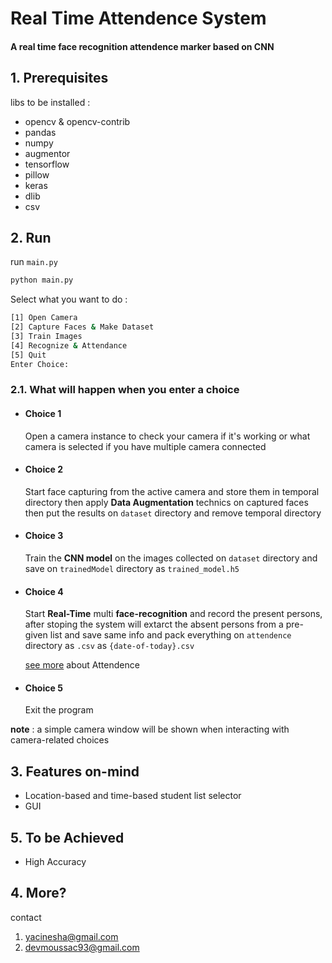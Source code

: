 # Real Time Attendence System

#### A real time face recognition attendence marker based on CNN

## 1. Prerequisites

libs to be installed :

- opencv & opencv-contrib
- pandas
- numpy
- augmentor
- tensorflow
- pillow
- keras
- dlib
- csv

## 2. Run

run `main.py`

```sh
python main.py
```

Select what you want to do :

```sh
[1] Open Camera
[2] Capture Faces & Make Dataset
[3] Train Images
[4] Recognize & Attendance
[5] Quit
Enter Choice:
```

### 2.1. What will happen when you enter a choice

- #### Choice 1

  Open a camera instance to check your camera if it's working or what camera is selected if you have multiple camera connected

- #### Choice 2

  Start face capturing from the active camera and store them in temporal directory then apply **Data Augmentation** technics on captured faces then put the results on `dataset` directory and remove temporal directory

- #### Choice 3

  Train the **CNN model** on the images collected on `dataset` directory and save on `trainedModel` directory as `trained_model.h5`

- #### Choice 4

  Start **Real-Time** multi **face-recognition** and record the present persons, after stoping the system will extarct the absent persons from a pre-given list and save same info and pack everything on `attendence` directory as `.csv` as `{date-of-today}.csv`

  [see more](./attendence/important.md) about Attendence

- #### Choice 5
  Exit the program

**note** : a simple camera window will be shown when interacting with camera-related choices

## 3. Features on-mind

- Location-based and time-based student list selector
- GUI

## 5. To be Achieved

- High Accuracy

## 4. More?

contact

1. yacinesha@gmail.com
2. devmoussac93@gmail.com
